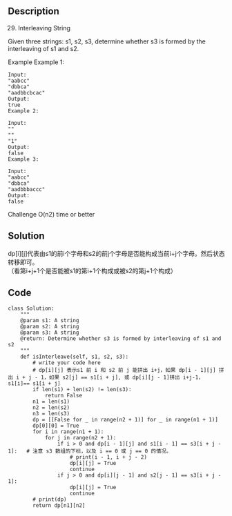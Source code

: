 ## Description
29. Interleaving String

Given three strings: s1, s2, s3, determine whether s3 is formed by the interleaving of s1 and s2.

Example
    Example 1:

    Input:
    "aabcc"
    "dbbca"
    "aadbbcbcac"
    Output:
    true
    Example 2:

    Input:
    ""
    ""
    "1"
    Output:
    false
    Example 3:

    Input:
    "aabcc"
    "dbbca"
    "aadbbbaccc"
    Output:
    false
Challenge
O(n2) time or better

## Solution
dp[i][j]代表由s1的前i个字母和s2的前j个字母是否能构成当前i+j个字母。然后状态转移即可。  
（看第i+j+1个是否能被s1的第i+1个构成或被s2的第j+1个构成）

## Code
    class Solution:
        """
        @param s1: A string
        @param s2: A string
        @param s3: A string
        @return: Determine whether s3 is formed by interleaving of s1 and s2
        """
        def isInterleave(self, s1, s2, s3):
            # write your code here
            # dp[i][j] 表示s1 前 i 和 s2 前 j 能拼出 i+j，如果 dp[i - 1][j] 拼出 i + j - 1，如果 s2[j] == s1[i + j], 或 dp[i][j - 1]拼出 i+j-1， s1[i]== s1[i + j]
            if len(s1) + len(s2) != len(s3):
                return False
            n1 = len(s1)
            n2 = len(s2)
            n3 = len(s3)
            dp = [[False for _ in range(n2 + 1)] for _ in range(n1 + 1)]
            dp[0][0] = True
            for i in range(n1 + 1):
                for j in range(n2 + 1):
                    if i > 0 and dp[i - 1][j] and s1[i - 1] == s3[i + j - 1]:   # 注意 s3 数组的下标，以及 i == 0 或 j == 0 的情况。
                        # print(i - 1, i + j - 2)
                        dp[i][j] = True
                        continue
                    if j > 0 and dp[i][j - 1] and s2[j - 1] == s3[i + j - 1]:
                        dp[i][j] = True
                        continue
            # print(dp)
            return dp[n1][n2]
